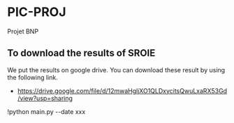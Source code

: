 # PIC-PROJ
Projet BNP

## To download the results of SROIE
We put the results on google drive. You can download these result by using the following link.

* https://drive.google.com/file/d/12mwaHgljXO1QLDxycitsQwuLxaRX53Gd/view?usp=sharing


!python main.py --date xxx

